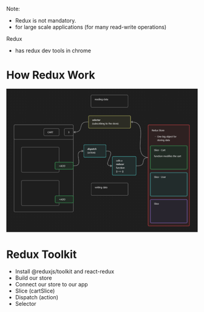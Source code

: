 Note:
- Redux is not mandatory.
- for large scale applications (for many read-write operations)

Redux
- has redux dev tools in chrome

# How Redux Work
![redux-flow-writing-and-reading](image.png)

# Redux Toolkit
- Install @reduxjs/toolkit and react-redux
- Build our store
- Connect our store to our app
- Slice (cartSlice)
- Dispatch (action)
- Selector